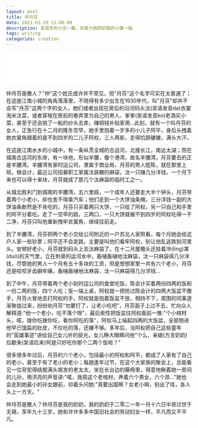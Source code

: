 ```yaml
---
layout: post
title: 仲月芬
date: 2021-01-29 21:00:00
description: 吴语写的小文一篇，亦是为我奶奶画的小像一幅
tags: writing
categories: creation
---
```

<div class="show_iframe">
  <div style="display:none" class="loading"></div>
  <iframe frameborder="no" border="0" marginwidth="0" marginheight="0" width=330 height=86 src="//music.163.com/outchain/player?type=3&id=2489803111&auto=0&height=66"></iframe>
</div>

仲月芬是撒人？"仲"这个姓氏或许并不常见，但"月芬"这个名字可实在太普通了；在这座江南小城的角角落落里，不晓得有多少出生在1930年代，叫"月芬"却并不会写"月芬"这两个字的女人，她们或者出现在房后的沿河码头汰(吴语发音da)衣裳淘米汰菜，或者穿梭在房前的巷弄里为自己的男人、爹爹(吴语发音ko)老酒买小菜，甚至于还会挑了一船的纱头去卖，赚铜钱补贴家用...此刻，就有一个叫月芬的女人，正急行在十二月的隆冬空早，她手里抱着一岁多的小儿子阿平，身后头拽着她衣裳角跟着的是不到四岁的二儿子阿权，三人两影，走得饥肠辘辘，满头大汗。

在这座江南水乡的小城中，有一条纵贯全城的古运河，北接长江，南达太湖；而在城南古运河的东岸，有一块地，形似羊腰，像个港湾，故名羊腰湾，月芬要去的正是羊腰湾。羊腰湾有家时运公司，隶属于商业局，月芬的男人姓陈，就在那里上班，做会计，最近公司招募职工家属汰装糖的麻袋，汰一只赚几分洋钱，一个月下来也可以得十来块，月芬就成了那几个汰麻袋的临时工之一。

从城北胜利门到城南的羊腰湾，五六里路，一个成年人还要走大半个钟头，月芬带着两个小老小，却也舍不得乘汽车；他们走到一个大饼油条摊，三分洋钱一副的大饼油条断然是不肯吃的，月芬只买着两只大饼，一只给了阿权，另一只自己和手里的阿平分着吃。走了一空早的路，三两口，一只大饼就被不到四岁的阿权吃得一干二净，月芬只叫他重新拽牢衣裳角，继续往前走。

到了羊腰湾，月芬把两个老小交给公司附近的一户苏北人家照看，每个月她会给这户人家一些钞票；阿平还不会走路，主要是叫他们看牢阿权，别让他乱逃跌到河里头。安顿好老小，月芬就到码头上去汰麻袋了，在十二月屋檐头还挂着冷(líng)凙(duó)的天气里，立在刺骨的运河水中，轰嗵轰嗵地汰麻袋，汰一只麻袋得几分洋钱，尽管她的男人一个月有五十多块的工资，但是想想家里一共有六个老小，月芬还是咬咬牙齿摒牢痛，轰嗵轰嗵地汰麻袋，汰一只麻袋得几分洋钱...

到了中午，月芬带着两个老小到时运公司的食堂吃饭，陈会计买着两份四两的饭和一份二两的饭，四个人吃；饭一端上桌，阿权就一把抢过陈会计的四两大饭盆不撒手，月芬火冒地去打阿权的手，阿权就是抱着饭盆不放，相持不下，周围的同事逐渐聚拢过来，纷纷劝月芬"勿要打了，让老小吃吧"，月芬面子上过不去，忙向众人解释道:"他一个老小，吃不落个呀"，最后索性把饭盆往阿权面前一推:"个小棺材头，喏，拨你吃拨你吃，看你阿吃的落"，阿权马上端起四两的大饭盆，全部倒进他早已饿扁的肚皮，不仅吃的落，还嫌不够。多年后，当阿权把自己这些童年的"英雄事迹"讲给自己女儿听的辰光，女儿睁大眼睛问他"个么，亲娘(方言奶奶)后歇来(吴语后来)阿是只好吃你那个二两个饭啦？"

很多很多年过后，月芬的六个老小，包括最小的阿权和阿平，都成了人家有了自己的老小，甚至于有了老小的老小；每趟逢年过节，在这个大家族的聚会上，总能看见一位背驼得结棍满头银发的老太太，坐在长台边的藤椅里，得意地瞅着她一房间的儿孙，用洪亮的声音讲:"喏，我搭这个老棺材，养着六个男女，六个昂..."她也会走到她最小的孙女跟前，仰着头问她:"真要出国啊？女老小嘛，别出了哇，各人头上一方天。"

仲月芬是撒人？仲月芬是我的奶奶，我的奶奶于二零二一年一月十六日半夜过世于无锡，享年九十三岁。她和许许多多中国旧社会的劳动妇女一样，平凡而又不平凡。
